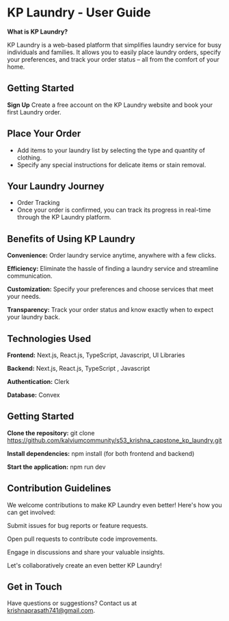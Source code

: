 # KP Laundry - User Guide


**What is KP Laundry?**

KP Laundry is a web-based platform that simplifies laundry service for busy individuals and families. It allows you to easily place laundry orders, specify your preferences, and track your order status – all from the comfort of your home.

## Getting Started

**Sign Up**
Create a free account on the KP Laundry website and book your first Laundry order.

## Place Your Order
- Add items to your laundry list by selecting the type and quantity of clothing.
- Specify any special instructions for delicate items or stain removal.

## Your Laundry Journey
- Order Tracking
- Once your order is confirmed, you can track its progress in real-time through the KP Laundry platform.

## Benefits of Using KP Laundry
**Convenience:** Order laundry service anytime, anywhere with a few clicks.

**Efficiency:** Eliminate the hassle of finding a laundry service and streamline communication.

**Customization:** Specify your preferences and choose services that meet your needs.

**Transparency:** Track your order status and know exactly when to expect your laundry back.

## Technologies Used

**Frontend:** Next.js, React.js, TypeScript, Javascript, UI Libraries

**Backend:** Next.js, React.js, TypeScript , Javascript

**Authentication:** Clerk

**Database:** Convex

## Getting Started

**Clone the repository:** git clone https://github.com/kalviumcommunity/s53_krishna_capstone_kp_laundry.git

**Install dependencies:** npm install (for both frontend and backend)

**Start the application:** npm run dev

## Contribution Guidelines
We welcome contributions to make KP Laundry even better! Here's how you can get involved:

Submit issues for bug reports or feature requests.

Open pull requests to contribute code improvements.

Engage in discussions and share your valuable insights.

Let's collaboratively create an even better KP Laundry!

## Get in Touch
Have questions or suggestions? Contact us at krishnaprasath741@gmail.com.
